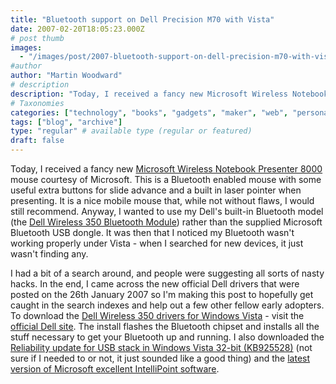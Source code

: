 ```yaml
---
title: "Bluetooth support on Dell Precision M70 with Vista"
date: 2007-02-20T18:05:23.000Z
# post thumb
images:
  - "/images/post/2007-bluetooth-support-on-dell-precision-m70-with-vista.jpg"
#author
author: "Martin Woodward"
# description
description: "Today, I received a fancy new Microsoft Wireless Notebook Presenter 8000 mouse courtesy of Microsoft."
# Taxonomies
categories: ["technology", "books", "gadgets", "maker", "web", "personal"]
tags: ["blog", "archive"]
type: "regular" # available type (regular or featured)
draft: false
---
```

Today, I received a fancy new [Microsoft Wireless Notebook Presenter 8000](http://www.microsoft.com/hardware/mouseandkeyboard/productdetails.aspx?pid=085) mouse courtesy of Microsoft.  This is a Bluetooth enabled mouse with some useful extra buttons for slide advance and a built in laser pointer when presenting.  It is a nice mobile mouse that, while not without flaws, I would still recommend.  Anyway, I wanted to use my Dell's built-in Bluetooth model (the [Dell Wireless 350 Bluetooth Module](http://support.dell.com/support/downloads/download.aspx?c=us&l=en&s=gen&releaseid=R142181&SystemID=LATITUDE%20PRECISION%20M65&os=WLH&osl=en&deviceid=7388&devlib=0&typecnt=1&vercnt=1&formatcnt=1&libid=5&fileid=189724)) rather than the supplied Microsoft Bluetooth USB dongle.  It was then that I noticed my Bluetooth wasn't working properly under Vista - when I searched for new devices, it just wasn't finding any. 

I had a bit of a search around, and people were suggesting all sorts of nasty hacks.  In the end, I came across the new official Dell drivers that were posted on the 26th January 2007 so I'm making this post to hopefully get caught in the search indexes and help out a few other fellow early adopters.  To download the [Dell Wireless 350 drivers for Windows Vista](http://support.dell.com/support/downloads/download.aspx?c=us&l=en&s=gen&releaseid=R142181&SystemID=LATITUDE%20PRECISION%20M65&os=WLH&osl=en&deviceid=7388&devlib=0&typecnt=1&vercnt=1&formatcnt=1&libid=5&fileid=189724) - visit the [official Dell site](http://support.dell.com/support/downloads/download.aspx?c=us&l=en&s=gen&releaseid=R142181&SystemID=LATITUDE%20PRECISION%20M65&os=WLH&osl=en&deviceid=7388&devlib=0&typecnt=1&vercnt=1&formatcnt=1&libid=5&fileid=189724).  The install flashes the Bluetooth chipset and installs all the stuff necessary to get your Bluetooth up and running.  I also downloaded the [Reliability update for USB stack in Windows Vista 32-bit (KB925528)](http://www.microsoft.com/downloads/details.aspx?FamilyId=A583E590-1204-4F94-8EE1-063071797427) (not sure if I needed to or not, it just sounded like a good thing) and the [latest version of Microsoft excellent IntelliPoint software](http://www.microsoft.com/hardware/mouseandkeyboard/Download.mspx).